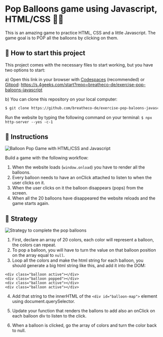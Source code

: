 <!-- hide -->
# Pop Balloons game using Javascript, HTML/CSS 🎈🎊
<!-- endhide -->

This is an amazing game to practice HTML, CSS and a little Javascript.
The game goal is to POP all the balloons by clicking on them.

<how-to-start>
  
## 🌱  How to start this project

This project comes with the necessary files to start working, but you have two options to start:

a) Open this link in your browser with [Codespaces](https://4geeks.com/lesson/what-is-github-codespaces) (recommended) or [Gitpod](https://4geeks.com/lesson/how-to-use-gitpod): https://s.4geeks.com/start?repo=breatheco-de/exercise-pop-baloons-javascript

b) You can clone this repository on your local computer:
```sh
$ git clone https://github.com/breatheco-de/exercise-pop-baloons-javascript.git
```

Run the website by typing the following command on your terminal: `$ npx http-server --yes -c-1`

</how-to-start>

## 📝 Instructions

![Balloon Pop Game with HTML/CSS and Javascript](https://github.com/breatheco-de/exercise-pop-baloons-javascript/blob/master/preview.gif?raw=true)

Build a game with the following workflow:

1. When the website loads (`window.onload`) you have to render all the balloons.
2. Every balloon needs to have an onClick attached to listen to when the user clicks on it.
3. When the user clicks on it the balloon disappears (pops) from the screen.
4. When all the 20 balloons have disappeared the website reloads and the game starts again.

## 💪 Strategy

![Strategy to complete the pop balloons](https://github.com/breatheco-de/exercise-pop-baloons-javascript/blob/master/strategy.png?raw=true)

1. First, declare an array of 20 colors, each color will represent a balloon, the colors can repeat.
2. To pop a balloon, you will have to turn the value on that balloon position on the array equal to `null`. 
3. Loop all the colors and make the html string for each balloon, you should generate a big html string like this, and add it into the DOM:

```
<div class="balloon active"></div>
<div class="balloon popped"></div>
<div class="balloon active"></div>
<div class="balloon active"></div>
```

4. Add that string to the innerHTML of the `<div id="balloon-map">` element using document.querySelector.

5. Update your function that renders the ballons to add also an onClick on each balloon div to listen to the click.

6. When a balloon is clicked, go the array of colors and turn the color back to null.
